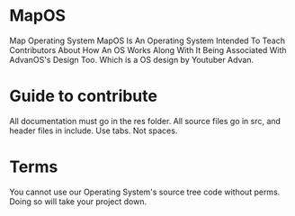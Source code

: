 # MapOS
Map Operating System MapOS Is An Operating System Intended To Teach Contributors About How An OS Works Along With It Being Associated With AdvanOS's Design Too. Which is a OS design by Youtuber Advan.
# Guide to contribute
All documentation must go in the res folder.
All source files go in src, and header files in include.
Use tabs. Not spaces.

# Terms
You cannot use our Operating System's source tree code without perms. Doing so will take your project down.
